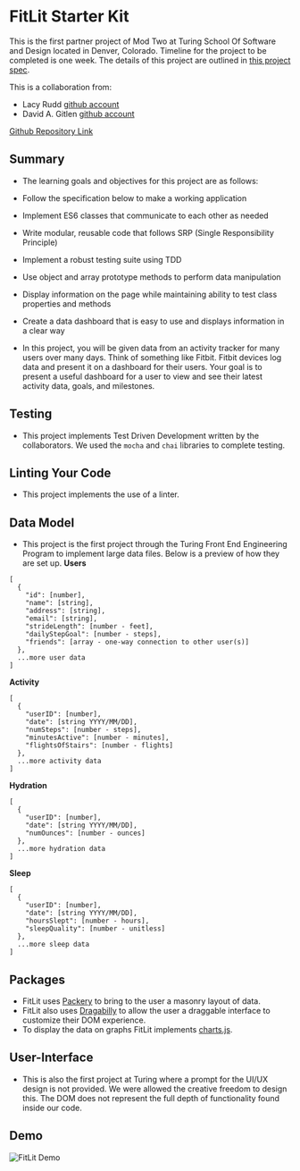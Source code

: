 # FitLit Starter Kit

This is the first partner project of Mod Two at Turing School Of Software and Design located in Denver, Colorado. 
Timeline for the project to be completed is one week.  The details of this project are outlined in [this project spec](http://frontend.turing.io/projects/fitlit.html).

This is a collaboration from:
* Lacy Rudd  [github account](https://github.com/dawnlunacy) <br>
* David A. Gitlen [github account](https://github.com/davidagitlen)<br>

[Github Repository Link](https://github.com/dawnlunacy/fitlit-starter-kit/)
## Summary

* The learning goals and objectives for this project are as follows: 
* Follow the specification below to make a working application
* Implement ES6 classes that communicate to each other as needed
* Write modular, reusable code that follows SRP (Single Responsibility Principle)
* Implement a robust testing suite using TDD
* Use object and array prototype methods to perform data manipulation
* Display information on the page while maintaining ability to test class properties and methods
* Create a data dashboard that is easy to use and displays information in a clear way

* In this project, you will be given data from an activity tracker for many users over many days. Think of something like Fitbit. Fitbit devices log data and present it on a dashboard for their users. Your goal is to present a useful dashboard for a user to view and see their latest activity data, goals, and milestones.

## Testing

 * This project implements Test Driven Development written by the collaborators. We used the `mocha` and `chai` libraries to complete testing.

## Linting Your Code

* This project implements the use of a linter. 

## Data Model

* This project is the first project through the Turing Front End Engineering Program to implement large data files. Below is a preview of how they are set up.
**Users**

```
[
  {
    "id": [number],
    "name": [string],
    "address": [string],
    "email": [string],
    "strideLength": [number - feet],
    "dailyStepGoal": [number - steps],
    "friends": [array - one-way connection to other user(s)]
  },
  ...more user data
]
```

**Activity**

```
[
  {
    "userID": [number],
    "date": [string YYYY/MM/DD],
    "numSteps": [number - steps],
    "minutesActive": [number - minutes],
    "flightsOfStairs": [number - flights]
  },
  ...more activity data
]
```

**Hydration**

```
[
  {
    "userID": [number],
    "date": [string YYYY/MM/DD],
    "numOunces": [number - ounces]
  },
  ...more hydration data
]
```

**Sleep**

```
[
  {
    "userID": [number],
    "date": [string YYYY/MM/DD],
    "hoursSlept": [number - hours],
    "sleepQuality": [number - unitless]
  },
  ...more sleep data
]
```

## Packages

* FitLit uses [Packery](https://packery.metafizzy.co/) to bring to the user a masonry layout of data. 
* FitLit also uses [Dragabilly](https://draggabilly.desandro.com/) to allow the user a draggable interface to customize their DOM experience. 
* To display the data on graphs FitLit implements [charts.js](https://www.chartjs.org/).

## User-Interface 
* This is also the first project at Turing where a prompt for the UI/UX design is not provided. We were allowed the creative freedom to design this. The DOM does not represent the full depth of functionality found inside our code. 

## Demo

   ![FitLit Demo](https://github.com/dawnlunacy/fitlit-starter-kit/blob/master/images/demo/FitLit-demo.gif)

    
    



